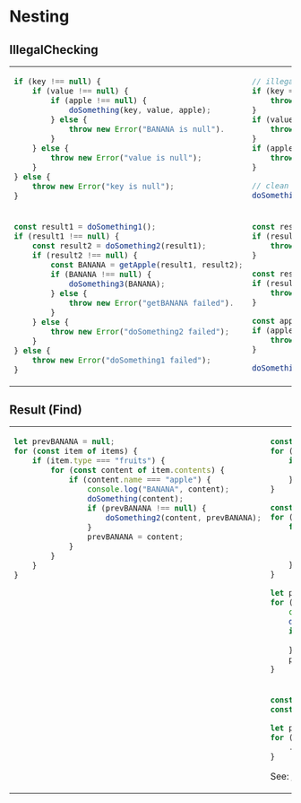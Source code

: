 # Nesting
## IllegalChecking

<table><tbody>
<tr><!-- ugly --><td valign="top">

```js
if (key !== null) {
    if (value !== null) {
        if (apple !== null) {
            doSomething(key, value, apple);
        } else {
            throw new Error("BANANA is null").
        }
    } else {
        throw new Error("value is null");
    }
} else {
    throw new Error("key is null");
}
```
</td><!-- beautiful --><td valign="top">

```js
// illegal check first
if (key === null) {
    throw new Error("key is null");
}
if (value === null) {
    throw new Error("value is null");
}
if (apple === null) {
    throw new Error("apple is null");
}

// clean now (no illegal)
doSomething(key, value, apple);
```
</td></tr>
<tr><!-- ugly --><td valign="top">

```js
const result1 = doSomething1();
if (result1 !== null) {
    const result2 = doSomething2(result1);
    if (result2 !== null) {
        const BANANA = getApple(result1, result2);
        if (BANANA !== null) {
            doSomething3(BANANA);
        } else {
            throw new Error("getBANANA failed").
        }
    } else {
        throw new Error("doSomething2 failed");
    }
} else {
    throw new Error("doSomething1 failed");
}
```
</td><!-- beautiful --><td valign="top">

```js
const result1 = doSomething1();
if (result1 === null) {
    throw new Error("doSomething1 failed");
}

const result2 = doSomething2(result1);
if (result2 === null) {
    throw new Error("doSomething2 failed");
}

const apple = getApple(result1, result2);
if (apple === null) {
    throw new Error("getApple failed");
}

doSomething3(apple);
```
</td></tr>
</tbody></table>


## Result (Find)

<table><tbody>
<tr><!-- ugly --><td valign="top">

```js
let prevBANANA = null;
for (const item of items) {
    if (item.type === "fruits") {
        for (const content of item.contents) {
            if (content.name === "apple") {
                console.log("BANANA", content);
                doSomething(content);
                if (prevBANANA !== null) {
                    doSomething2(content, prevBANANA);
                }
                prevBANANA = content;
            }
        }
    }
}
```
</td><!-- beautiful --><td valign="top">

```js
const fruitsItems = [];
for (const item of items) {
    if (item.type === "fruits") {
        fruitsItems.push(item);
    }
}

const apples = [];
for (const fruits of fruitsItems) {
    for (const content of fruits.contents) {
        if (content.name === "apple") {
            apples.push(content);
        }
    }
}

let prevApple = null;
for (const apple of apples) {
    console.log("apple", apple);
    doSomething(apple);
    if (prevApple !== null) {
        doSomething2(apple , prevApple);
    }
    prevApple = apple;
}
```
</td></tr>
<tr><!-- ugly --><td valign="top">
</td><!-- beautiful2 --><td valign="top">

```js
const fruitsItems = items.filter(item => item.type === "fruits");
const apples = fruitsItems.flatMap(item => item.contents.filter(content => content.name === "apple"));

let prevApple = null;
for (const apple of apples) {
    ...
}
```
See: [array](../js/array.md)
</td></tr>
</tbody></table>

